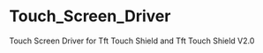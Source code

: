 Touch_Screen_Driver
===================

Touch Screen Driver for Tft Touch Shield and Tft Touch Shield V2.0
